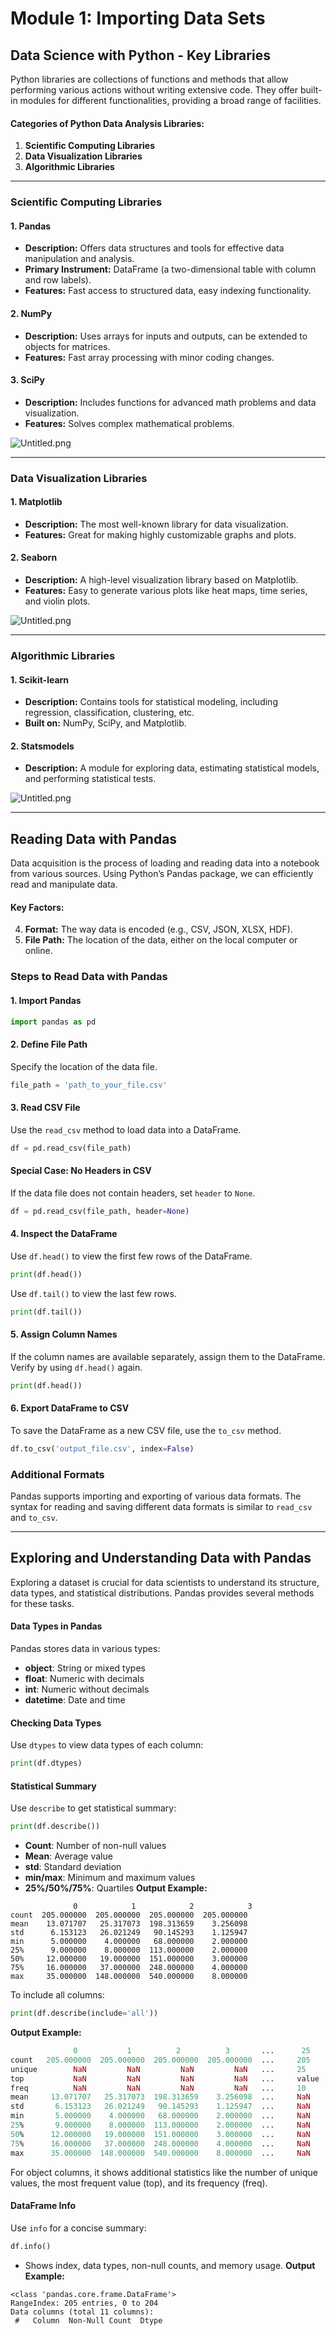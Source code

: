

# Module 1: Importing Data Sets
## Data Science with Python - Key Libraries
Python libraries are collections of functions and methods that allow performing various actions without writing extensive code. They offer built-in modules for different functionalities, providing a broad range of facilities.
#### Categories of Python Data Analysis Libraries:
1. **Scientific Computing Libraries**
2. **Data Visualization Libraries**
3. **Algorithmic Libraries**

___
### Scientific Computing Libraries
#### 1. **Pandas**
- **Description:** Offers data structures and tools for effective data manipulation and analysis.
- **Primary Instrument:** DataFrame (a two-dimensional table with column and row labels).
- **Features:** Fast access to structured data, easy indexing functionality.
#### 2. **NumPy**
- **Description:** Uses arrays for inputs and outputs, can be extended to objects for matrices.
- **Features:** Fast array processing with minor coding changes.
#### 3. **SciPy**
- **Description:** Includes functions for advanced math problems and data visualization.
- **Features:** Solves complex mathematical problems.

![Untitled.png](https://prod-files-secure.s3.us-west-2.amazonaws.com/03e82b26-cccb-4906-bb56-adabcbdc0655/997ac361-58a8-4f04-bb0f-79fea4baa761/Untitled.png?X-Amz-Algorithm=AWS4-HMAC-SHA256&X-Amz-Content-Sha256=UNSIGNED-PAYLOAD&X-Amz-Credential=ASIAZI2LB466SQDSE6V5%2F20250206%2Fus-west-2%2Fs3%2Faws4_request&X-Amz-Date=20250206T062118Z&X-Amz-Expires=3600&X-Amz-Security-Token=IQoJb3JpZ2luX2VjED4aCXVzLXdlc3QtMiJIMEYCIQDHvAJpnmPYDwN7wHHh75QNv3crswIBM5jlwIzXwr21HgIhAI3aVUHFyeR1vYbJ1Vzc0ahLLBM89d9yTQdj07Td3BWZKv8DCFcQABoMNjM3NDIzMTgzODA1IgwY43dUXtYa1udL5VQq3ANOc%2Fznm1DVic%2FswZ%2B3TjtQimOW%2BqOYinU31orSHS5Efx%2F3ZkX3TKYXsZgcB047liiupPniZg%2BF1KZveQD4dZWKtxMZsyMMeL5Bvdh8eNGfMpKNZVglZG0LkzAoxGeeheXpQHT%2BFZO6Xs%2B2kvhNxIn23DvbqJTl4or2x6%2Bb0zR04%2BxJhiSxQVb1%2BRoNV1%2FoKv1u8%2BqedxDK7BpHFmKnFZrnKi1LE5%2BeZLcRN0sbbpn8bAibI%2FjEo7x%2F2ZEHYuSgSL7Cbpb51fOAswin1yelAeJR6gIgpKgBUj8ydniINX075vDmZnuIF2iB40MqgPIysU7gGTNS0Af7pSuffqb97N2Sal7NPgqYriHQMw%2FbNYG7j64pxvbquZCltV5aRVn6eT0sInJAFVN%2B%2BKKTGJiLJSYr2MrnIcGIh4crVo1fzAq7TToxepySxqYYKRQfidyBjfKHPJ0V%2B04yH74%2Bm0mYAvaVWX%2B8tRUWi0m38nGnbMwLzSjOcx0XTZWvg5GIZnfKAFnND3m%2BehuMkBlQQxNxKfbx2VEhzwRFoD5lRaUugXNffk8oyMaTAAWsWW7DGKr7qCzt0u2dhKHRPuSYT0exhgxCq9FlZjp%2FFBthaE0dJpJRp2sodICacBMEgkOyOjCnmZG9BjqkAXltb1ctGLCSzIRR9%2F%2FIl0A8dQsj6ZksPaf5LSVuDevEygEjgQRHJHRcpkGv68ChSzDO0Qq93qfZndtIVFt0iMyDACrwPTWSK8cBm%2FqpArdjLp8SA7JpB5%2FrKgkmmJaXB4IMp1v6iIX53OUz%2BPW6s1feXPDM%2FX4p2ARRy6zp3nBxrlwp86M20wB3dZvvHCwuJZWMfDaccwnHrpoknlDkLuPrWkLc&X-Amz-Signature=93b46e7f56516c27eb6f5e0438175268cb067824253ce467ca15062fc0f6b88a&X-Amz-SignedHeaders=host&x-id=GetObject)
___
### Data Visualization Libraries
#### 1. **Matplotlib**
- **Description:** The most well-known library for data visualization.
- **Features:** Great for making highly customizable graphs and plots.
#### 2. **Seaborn**
- **Description:** A high-level visualization library based on Matplotlib.
- **Features:** Easy to generate various plots like heat maps, time series, and violin plots.

![Untitled.png](https://prod-files-secure.s3.us-west-2.amazonaws.com/03e82b26-cccb-4906-bb56-adabcbdc0655/733d1e42-5a53-4fd8-90c1-3d85254369a6/Untitled.png?X-Amz-Algorithm=AWS4-HMAC-SHA256&X-Amz-Content-Sha256=UNSIGNED-PAYLOAD&X-Amz-Credential=ASIAZI2LB466VRDRWPJP%2F20250206%2Fus-west-2%2Fs3%2Faws4_request&X-Amz-Date=20250206T062117Z&X-Amz-Expires=3600&X-Amz-Security-Token=IQoJb3JpZ2luX2VjED4aCXVzLXdlc3QtMiJIMEYCIQDY3tQTkNVYRJkWXcYypzczYN4C4kBf67OHg0ed5ZbVowIhAL6T7wCFJboRQDkXek52RYX5aean6BbNwxY0k9hARyTrKv8DCFcQABoMNjM3NDIzMTgzODA1IgxrbzNTxuwuovk5sDIq3ANg3Z1Lapn5LbtOycoh3%2BZWgjfTndIaeCZ4Oc9yO60KrgXfLhe4Gl%2FnPDSQnbVnlrUlFroZ%2Fo1B%2FTEyPVHPc1N0dEEoUlSWOFSASEZJr2CfpupbvKzM3N12vkKeB9gnHoVR6T0MGkf5dUDQYSgz1wdWS1TSriUlsS2USX3Cvc%2Bh%2BT8vSkhwpzsD3IYEpSI0S8IAA3NXQekyNh65WisRHAHvindfqvqpBUwskMEvVTc4T6Q%2BNR70mSPJArnXHR6KwtIukUS9%2BSqq1w4bVQmL7oJTcHG19mU2vQ5TacSYWJOqVhqTpil1Y2184gipKJfknleJIDTG4BoVNQXxdGN4TgxJ8YIBOzAuoTkH4Dw6k10wf1jwCw1ylJ2wrIghZMm0wbXAdKHVS1rx%2B5yBEn2HjvvB2s7%2FwxuogFVsqp3KBwCo9k35IS%2BJcTIggnmQ5IczCQ6JhD8dLnThkS1qwy5VJNsbJ9k%2Fp4SjDng3wHxfuq1kEz5cRAqLmcsoCUr%2BS%2FWThBGbq8KKKu4cqfEKgwF6QeS3RHyCw8AxHVJmCOqNg64Rduhip%2BXJ6V1RCPcAJlT10lHcFEQiorPjjvkg%2FcDi3nQptBebgu0CU%2FMk3xM2fjKkdiomR47m3s3GZ6PWEjCdmZG9BjqkAZS9W6RJ%2BbbtSLwMNMtMj2LsDZL1YpR9SW13WcqJLQYSKrwhoJRWHue5zOt%2FicnmGFC39Nzjd%2BTsFY%2B0Du3cA%2BVlsnazkwo2aAPpT6Cw1kdh02fbbXkWs8hIT9kBiae4MYYrn%2BtCzyKTzJS9M6fbrp6BVWINSmhMHLgaRuc3gfglFY1VES6O61acm9cMvm41L%2FRF919WNYj6nwkMjdWw0NmEgfsq&X-Amz-Signature=399b79b4137ef84863e200ea20e3fc07bda8560578db78cbf751b3dad0c4c149&X-Amz-SignedHeaders=host&x-id=GetObject)
___
### Algorithmic Libraries
#### 1. **Scikit-learn**
- **Description:** Contains tools for statistical modeling, including regression, classification, clustering, etc.
- **Built on:** NumPy, SciPy, and Matplotlib.
#### 2. **Statsmodels**
- **Description:** A module for exploring data, estimating statistical models, and performing statistical tests.

![Untitled.png](https://prod-files-secure.s3.us-west-2.amazonaws.com/03e82b26-cccb-4906-bb56-adabcbdc0655/c62885f5-417d-4179-834f-d68f8f2bdf39/Untitled.png?X-Amz-Algorithm=AWS4-HMAC-SHA256&X-Amz-Content-Sha256=UNSIGNED-PAYLOAD&X-Amz-Credential=ASIAZI2LB466VRDRWPJP%2F20250206%2Fus-west-2%2Fs3%2Faws4_request&X-Amz-Date=20250206T062117Z&X-Amz-Expires=3600&X-Amz-Security-Token=IQoJb3JpZ2luX2VjED4aCXVzLXdlc3QtMiJIMEYCIQDY3tQTkNVYRJkWXcYypzczYN4C4kBf67OHg0ed5ZbVowIhAL6T7wCFJboRQDkXek52RYX5aean6BbNwxY0k9hARyTrKv8DCFcQABoMNjM3NDIzMTgzODA1IgxrbzNTxuwuovk5sDIq3ANg3Z1Lapn5LbtOycoh3%2BZWgjfTndIaeCZ4Oc9yO60KrgXfLhe4Gl%2FnPDSQnbVnlrUlFroZ%2Fo1B%2FTEyPVHPc1N0dEEoUlSWOFSASEZJr2CfpupbvKzM3N12vkKeB9gnHoVR6T0MGkf5dUDQYSgz1wdWS1TSriUlsS2USX3Cvc%2Bh%2BT8vSkhwpzsD3IYEpSI0S8IAA3NXQekyNh65WisRHAHvindfqvqpBUwskMEvVTc4T6Q%2BNR70mSPJArnXHR6KwtIukUS9%2BSqq1w4bVQmL7oJTcHG19mU2vQ5TacSYWJOqVhqTpil1Y2184gipKJfknleJIDTG4BoVNQXxdGN4TgxJ8YIBOzAuoTkH4Dw6k10wf1jwCw1ylJ2wrIghZMm0wbXAdKHVS1rx%2B5yBEn2HjvvB2s7%2FwxuogFVsqp3KBwCo9k35IS%2BJcTIggnmQ5IczCQ6JhD8dLnThkS1qwy5VJNsbJ9k%2Fp4SjDng3wHxfuq1kEz5cRAqLmcsoCUr%2BS%2FWThBGbq8KKKu4cqfEKgwF6QeS3RHyCw8AxHVJmCOqNg64Rduhip%2BXJ6V1RCPcAJlT10lHcFEQiorPjjvkg%2FcDi3nQptBebgu0CU%2FMk3xM2fjKkdiomR47m3s3GZ6PWEjCdmZG9BjqkAZS9W6RJ%2BbbtSLwMNMtMj2LsDZL1YpR9SW13WcqJLQYSKrwhoJRWHue5zOt%2FicnmGFC39Nzjd%2BTsFY%2B0Du3cA%2BVlsnazkwo2aAPpT6Cw1kdh02fbbXkWs8hIT9kBiae4MYYrn%2BtCzyKTzJS9M6fbrp6BVWINSmhMHLgaRuc3gfglFY1VES6O61acm9cMvm41L%2FRF919WNYj6nwkMjdWw0NmEgfsq&X-Amz-Signature=62f8e8a5b1b54396ede8b1a12ddfbaa32a4aeb03c0196b04f042281edb73129f&X-Amz-SignedHeaders=host&x-id=GetObject)
___
## Reading Data with Pandas
Data acquisition is the process of loading and reading data into a notebook from various sources. Using Python’s Pandas package, we can efficiently read and manipulate data.
#### Key Factors:
4. **Format:** The way data is encoded (e.g., CSV, JSON, XLSX, HDF).
5. **File Path:** The location of the data, either on the local computer or online.
### Steps to Read Data with Pandas
#### 1. **Import Pandas**
```python
import pandas as pd
```
#### 2. **Define File Path**
Specify the location of the data file.
```python
file_path = 'path_to_your_file.csv'
```
#### 3. **Read CSV File**
Use the `read_csv` method to load data into a DataFrame.
```python
df = pd.read_csv(file_path)
```
#### Special Case: No Headers in CSV
If the data file does not contain headers, set `header` to `None`.
```python
df = pd.read_csv(file_path, header=None)
```
#### 4. **Inspect the DataFrame**
Use `df.head()` to view the first few rows of the DataFrame.
```python
print(df.head())
```
Use `df.tail()` to view the last few rows.
```python
print(df.tail())
```
#### 5. **Assign Column Names**
If the column names are available separately, assign them to the DataFrame.
Verify by using `df.head()` again.
```python
print(df.head())
```
#### 6. **Export DataFrame to CSV**
To save the DataFrame as a new CSV file, use the `to_csv` method.
```python
df.to_csv('output_file.csv', index=False)
```
### Additional Formats
Pandas supports importing and exporting of various data formats. The syntax for reading and saving different data formats is similar to `read_csv` and `to_csv`.
___
## Exploring and Understanding Data with Pandas
Exploring a dataset is crucial for data scientists to understand its structure, data types, and statistical distributions. Pandas provides several methods for these tasks.
#### Data Types in Pandas
Pandas stores data in various types:
- **object**: String or mixed types
- **float**: Numeric with decimals
- **int**: Numeric without decimals
- **datetime**: Date and time
#### Checking Data Types
Use `dtypes` to view data types of each column:
```python
print(df.dtypes)
```
#### Statistical Summary
Use `describe` to get statistical summary:
```python
print(df.describe())
```
- **Count**: Number of non-null values
- **Mean**: Average value
- **std**: Standard deviation
- **min/max**: Minimum and maximum values
- **25%/50%/75%**: Quartiles
**Output Example:**
```plain text
              0            1            2            3
count  205.000000  205.000000  205.000000  205.000000
mean    13.071707   25.317073  198.313659    3.256098
std      6.153123   26.021249   90.145293    1.125947
min      5.000000    4.000000   68.000000    2.000000
25%      9.000000    8.000000  113.000000    2.000000
50%     12.000000   19.000000  151.000000    3.000000
75%     16.000000   37.000000  248.000000    4.000000
max     35.000000  148.000000  540.000000    8.000000
```
To include all columns:
```python
print(df.describe(include='all'))
```
**Output Example:**
```r
              0           1          2          3       ...      25       26       27
count   205.000000  205.000000  205.000000  205.000000  ...     205      205      205
unique        NaN         NaN         NaN         NaN   ...     25       25       25
top           NaN         NaN         NaN         NaN   ...     value    value    value
freq          NaN         NaN         NaN         NaN   ...     10       10       10
mean     13.071707   25.317073  198.313659    3.256098  ...     NaN      NaN      NaN
std       6.153123   26.021249   90.145293    1.125947  ...     NaN      NaN      NaN
min       5.000000    4.000000   68.000000    2.000000  ...     NaN      NaN      NaN
25%       9.000000    8.000000  113.000000    2.000000  ...     NaN      NaN      NaN
50%      12.000000   19.000000  151.000000    3.000000  ...     NaN      NaN      NaN
75%      16.000000   37.000000  248.000000    4.000000  ...     NaN      NaN      NaN
max      35.000000  148.000000  540.000000    8.000000  ...     NaN      NaN      NaN
```
For object columns, it shows additional statistics like the number of unique values, the most frequent value (top), and its frequency (freq).
#### DataFrame Info
Use `info` for a concise summary:
```python
df.info()
```
- Shows index, data types, non-null counts, and memory usage.
**Output Example:**
```less
<class 'pandas.core.frame.DataFrame'>
RangeIndex: 205 entries, 0 to 204
Data columns (total 11 columns):
 #   Column  Non-Null Count  Dtype
